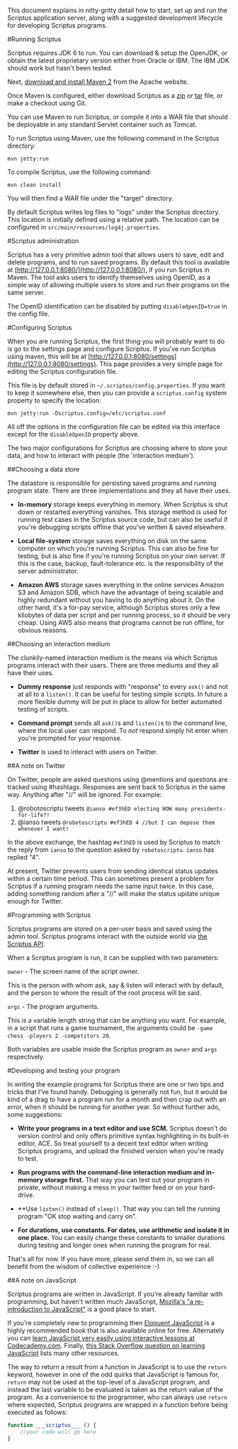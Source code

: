 This document explains in nitty-gritty detail how to start, set up and run the Scriptus application server, along with a suggested development lifecycle for developing Scriptus programs.

#Running Scriptus

Scriptus requires JDK 6 to run. You can download & setup the OpenJDK, or obtain the latest proprietary version either from Oracle or IBM. The IBM JDK should work but hasn't been tested.

Next, [download and install Maven 2](http://maven.apache.org/download.html#Installation) from the Apache website.

Once Maven is configured,  either download Scriptus as a [zip](https://github.com/ianso/scriptus/zipball/master) or [tar](https://github.com/ianso/scriptus/tarball/master) file, or make a checkout using Git.

You can use Maven to run Scriptus, or compile it into a WAR file that should be deployable in any standard Servlet container such as Tomcat.

To run Scriptus using Maven, use the following command in the Scriptus directory:

`mvn jetty:run`

To compile Scriptus, use the following command:

`mvn clean install`

You will then find a WAR file under the "target" directory.

By default Scriptus writes log files to "logs" under the Scriptus directory. This location is initially defined using a relative path. The location can be configured in `src/main/resources/log4j.properties`.

#Scriptus administration

Scriptus has a very primitive admin tool that allows users to save, edit and delete programs, and to run saved programs. By default this tool is available at [http://127.0.0.1:8080/](http://127.0.0.1:8080/), if you run Scriptus in Maven. The tool asks users to identify themselves using OpenID, as a simple way of allowing multiple users to store and run their programs on the same server.

The OpenID identification can be disabled by putting `disableOpenID=true` in the config file.

#Configuring Scriptus

When you are running Scriptus, the first thing you will probably want to do is go to the settings page and configure Scriptus. If you've run Scriptus using maven, this will be at [http://127.0.0.1:8080/settings](http://127.0.0.1:8080/settings). This page provides a very simple page for editing the Scriptus configuration file.

This file is by default stored in `~/.scriptus/config.properties`. If you want to keep it somewhere else, then you can provide a `scriptus.config` system property to specify the location:

`mvn jetty:run -Dscriptus.config=/etc/scriptus.conf`

All off the options in the configuration file can be edited via this interface except for the `disableOpenID` property above.

The two major configurations for Scriptus are choosing where to store your data, and how to interact with people (the 'interaction medium').

##Choosing a data store

The datastore is responsible for persisting saved programs and running program state. There are three implementations and they all have their uses.

 *   **In-memory** storage keeps everything in memory. When Scriptus is shut down or restarted everything vanishes.
This storage method is used for running test cases in the Scriptus source code, but can also be useful if you're debugging scripts offline that you've written & saved elsewhere.

 *   **Local file-system** storage saves everything on disk on the same computer on which you're running Scriptus.
This can also be fine for testing, but is also fine if you're running Scriptus on your own server. If this is the case, backup, fault-tolerance etc. is the responsibility of the server administrator.

 *   **Amazon AWS** storage saves everything in the online services Amazon S3 and Amazon SDB, which have the advantage of being scalable and highly redundant without you having to do anything about it. On the other hand, it's a for-pay service, although Scriptus stores only a few kilobytes of data per script and per running process, so it should be very cheap.
Using AWS also means that programs cannot be run offline, for obvious reasons. 

##Choosing an interaction medium

The clunkily-named interaction medium is the means via which Scriptus programs interact with their users. There are three mediums and they all have their uses.

 *   **Dummy response** just responds with "response" to every `ask()` and not at all to a `listen()`.
It can be useful for testing simple scripts. In future a more flexible dummy will be put in place to allow for better automated testing of scripts.
 
 *   **Command prompt** sends all `ask()`s and `listen()`s to the command line, where the local user can respond.
To *not* respond simply hit enter when you're prompted for your response.
 
 *   **Twitter** is used to interact with users on Twitter.

##A note on Twitter

On Twitter, people are asked questions using @mentions and questions are tracked using #hashtags. Responses are sent back to Scriptus in the same way. Anything after "//" will be ignored. For example:

1. @robotoscriptu tweets `@ianso #ef3hED electing HOW many presidents-for-life?!`
2. @ianso tweets `@robotoscriptu #ef3hED 4 //but I can depose them whenever I want!`

In the above exchange, the hashtag `#ef3hED` is used by Scriptus to match the reply from `ianso` to the question asked by `robotoscriptu`. `ianso` has replied "4".

At present, Twitter prevents users from sending identical status updates within a certain time period. This can sometimes present a problem for Scriptus if a running program needs the same input twice. In this case, adding something random after a "//" will make the status update unique enough for Twitter.

#Programming with Scriptus

Scriptus programs are stored on a per-user basis and saved using the admin tool. Scriptus programs interact with the outside world via [the Scriptus API](https://github.com/ianso/scriptus/tree/master/docs/api.md).

When a Scriptus program is run, it can be supplied with two parameters:

`owner` - The screen name of the script owner. 
 
This is the person with whom ask, say & listen will interact with by default, and the person to whom the result of the root process will be said.

`args` - The program arguments.
 
This is a variable length string that can be anything you want. For example, in a script that runs a game tournament, the arguments could be `-game chess -players 2 -competitors 20`.
 
Both variables are usable inside the Scriptus program as `owner` and `args` respectively.

#Developing and testing your program

In writing the example programs for Scriptus there are one or two tips and tricks that I've found handy. Debugging is generally not fun, but it would be kind of a drag to have a program run for a month and then crap out with an error, when it should be running for another year. So without further ado, some suggestions:

 *  **Write your programs in a text editor and use SCM.** Scriptus doesn't do version control and only offers primitive syntax highlighting in its built-in editor, ACE. So treat yourself to a decent text editor when writing Scriptus programs, and upload the finished version when you're ready to test.

 *  **Run programs with the command-line interaction medium and in-memory storage first.** That way you can test out your program in private, without making a mess in your twitter feed or on your hard-drive.
 
 *  **Use `listen()` instead of `sleep()`. That way you can tell the running program "OK stop waiting and carry on".

 * **For durations, use constants. For dates, use arithmetic and isolate it in one place.** You can easily change these constants to smaller durations during testing and longer ones when running the program for real.

That's all for now. If you have more, please send them in, so we can all benefit from the wisdom of collective experience :-)

##A note on JavaScript

Scriptus programs are written in JavaScript. If you're already familiar with programming, but haven't written much JavaScript, [Mozilla's "a re-introduction to JavaScript"](https://developer.mozilla.org/en/A_re-introduction_to_JavaScript) is a good place to start.

If you're completely new to programming then [Eloquent JavaScript](http://eloquentJavaScript.net/) is a highly recommended book that is also available online for free. Alternately you can [learn JavaScript very easily using interactive lessons at Codecademy.com](http://www.codecademy.com/). Finally, [this Stack Overflow question on learning JavaScript](http://stackoverflow.com/questions/11246/best-resources-to-learn-JavaScript) lists many other resources.

The way to return a result from a function in JavaScript is to use the `return` keyword, however in one of the odd quirks that JavaScript is famous for, `return` may not be used at the top-level of a JavaScript program, and instead the last variable to be evaluated is taken as the return value of the program. As a convenience to the programmer, who can always use `return` where expected, Scriptus programs are wrapped in a function before being executed as follows:

```JavaScript
function ___scriptus___ () {
	//your code will go here
}
```



